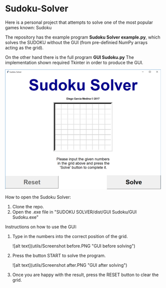 # Sudoku-Solver

Here is a personal project that attempts to solve one of the most popular games known: Sudoku

The repository has the example program **Sudoku Solver example.py**, which solves the SUDOKU without the GUI (from pre-definied NumPy arrays acting as the grid).

On the other hand there is the full program **GUI Sudoku.py** The implementation shown required Tkinter in order to produce the GUI.

![alt text](utils/Screenshot.PNG "GUI Screenshot")

How to open the Sudoku Solver:

1. Clone the repo.
2. Open the .exe file in "SUDOKU SOLVER/dist/GUI Sudoku/GUI Sudoku.exe"

Instructions on how to use the GUI:

1. Type in the numbers into the correct position of the grid.

   ![alt text](utils/Screenshot before.PNG "GUI before solving")

2. Press the button START to solve the program.

   ![alt text](utils/Screenshot after.PNG "GUI after solving")

3. Once you are happy with the result, press the RESET button to clear the grid.